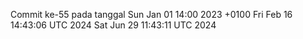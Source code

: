 Commit ke-55 pada tanggal Sun Jan 01 14:00 2023 +0100
Fri Feb 16 14:43:06 UTC 2024
Sat Jun 29 11:43:11 UTC 2024
